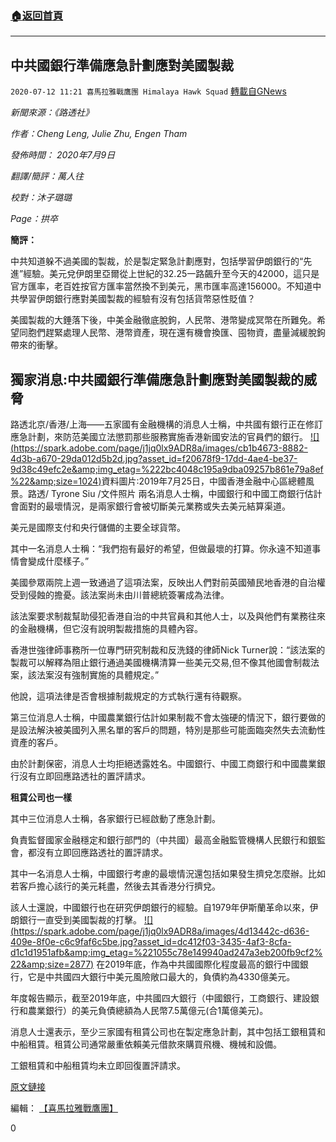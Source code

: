 ###  [:house:返回首頁](https://github.com/ourhimalayas/txt)
---

## 中共國銀行準備應急計劃應對美國製裁
`2020-07-12 11:21 喜馬拉雅戰鷹團 Himalaya Hawk Squad` [轉載自GNews](https://gnews.org/zh-hant/262950/)

*新聞來源：《路透社》*

*作者：Cheng Leng, Julie Zhu, Engen Tham*

*發佈時間： 2020年7月9日*

*翻譯/簡評：萬人往*

*校對：沐子璐璐*

*Page：拱卒*

**簡評：**

中共知道躲不過美國的製裁，於是製定緊急計劃應對，包括學習伊朗銀行的“先進”經驗。美元兌伊朗里亞爾從上世紀的32.25一路飆升至今天的42000，這只是官方匯率，老百姓按官方匯率當然換不到美元，黑市匯率高達156000。不知道中共學習伊朗銀行應對美國製裁的經驗有沒有包括貨幣惡性貶值？

美國製裁的大錘落下後，中美金融徹底脫鉤，人民幣、港幣變成冥幣在所難免。希望同胞們趕緊處理人民幣、港幣資產，現在還有機會換匯、囤物資，盡量減緩脫鉤帶來的衝擊。



##  **獨家消息:中共國銀行準備應急計劃應對美國製裁的威脅** 



路透北京/香港/上海——五家國有金融機構的消息人士稱，中共國有銀行正在修訂應急計劃，來防范美國立法懲罰那些服務實施香港新國安法的官員們的銀行。
[!\[\](https://spark.adobe.com/page/j1jq0lx9ADR8a/images/cb1b4673-8882-4d3b-a670-29da012d5b2d.jpg?asset_id=f20678f9-17dd-4ae4-be37-9d38c49efc2e&amp;img_etag=%222bc4048c195a9dba09257b861e79a8ef%22&amp;size=1024)](https://spark.adobe.com/page/j1jq0lx9ADR8a/images/cb1b4673-8882-4d3b-a670-29da012d5b2d.jpg?asset_id=f20678f9-17dd-4ae4-be37-9d38c49efc2e&amp;img_etag=%222bc4048c195a9dba09257b861e79a8ef%22&amp;size=1024)資料圖片:2019年7月25日，中國香港金融中心區總體風景。路透/ Tyrone Siu /文件照片
兩名消息人士稱，中國銀行和中國工商銀行估計會面對的最壞情況，是兩家銀行會被切斷美元業務或失去美元結算渠道。

美元是國際支付和央行儲備的主要全球貨幣。

其中一名消息人士稱：“我們抱有最好的希望，但做最壞的打算。你永遠不知道事情會變成什麼樣子。”

美國參眾兩院上週一致通過了這項法案，反映出人們對前英國殖民地香港的自治權受到侵蝕的擔憂。該法案尚未由川普總統簽署成為法律。

該法案要求制裁幫助侵犯香港自治的中共官員和其他人士，以及與他們有業務往來的金融機構，但它沒有說明製裁措施的具體內容。

香港世強律師事務所一位專門研究制裁和反洗錢的律師Nick Turner說：“該法案的製裁可以解釋為阻止銀行通過美國機構清算一些美元交易,但不像其他國會制裁法案，該法案沒有強制實施的具體規定。”

他說，這項法律是否會根據制裁規定的方式執行還有待觀察。

第三位消息人士稱，中國農業銀行估計如果制裁不會太強硬的情況下，銀行要做的是設法解決被美國列入黑名單的客戶的問題，特別是那些可能面臨突然失去流動性資產的客戶。

由於計劃保密，消息人士均拒絕透露姓名。中國銀行、中國工商銀行和中國農業銀行沒有立即回應路透社的置評請求。

**租賃公司也一樣**

其中三位消息人士稱，各家銀行已經啟動了應急計劃。

負責監督國家金融穩定和銀行部門的（中共國）最高金融監管機構人民銀行和銀監會，都沒有立即回應路透社的置評請求。

其中一名消息人士稱，中國銀行考慮的最壞情況還包括如果發生擠兌怎麼辦。比如若客戶擔心該行的美元耗盡，然後去其香港分行擠兌。

該人士還說，中國銀行也在研究伊朗銀行的經驗。自1979年伊斯蘭革命以來，伊朗銀行一直受到美國製裁的打擊。
[!\[\](https://spark.adobe.com/page/j1jq0lx9ADR8a/images/4d13442c-d636-409e-8f0e-c6c9faf6c5be.jpg?asset_id=dc412f03-3435-4af3-8cfa-d1c1d1951afb&amp;img_etag=%221055c78e149940ad247a3eb200fb9cf2%22&amp;size=2877)](https://spark.adobe.com/page/j1jq0lx9ADR8a/images/4d13442c-d636-409e-8f0e-c6c9faf6c5be.jpg?asset_id=dc412f03-3435-4af3-8cfa-d1c1d1951afb&amp;img_etag=%221055c78e149940ad247a3eb200fb9cf2%22&amp;size=1024)
在2019年底，作為中共國國際化程度最高的銀行中國銀行，它是中共國四大銀行中美元風險敞口最大的，負債約為4330億美元。

年度報告顯示，截至2019年底，中共國四大銀行（中國銀行，工商銀行、建設銀行和農業銀行）的美元負債總額為人民幣7.5萬億元(合1萬億美元)。

消息人士還表示，至少三家國有租賃公司也在製定應急計劃，其中包括工銀租賃和中船租賃。租賃公司通常嚴重依賴美元借款來購買飛機、機械和設備。

工銀租賃和中船租賃均未立即回復置評請求。

[原文鏈接](https://uk.reuters.com/article/uk-china-banks-usa-sanctions-exclusive/exclusive-chinese-banks-prepare-contingency-plans-over-threat-of-u-s-sanctions-sources-idUKKBN24A1IR)

編輯： [【喜馬拉雅戰鷹團】](https://spark.adobe.com/page/j1jq0lx9ADR8a/)

0
